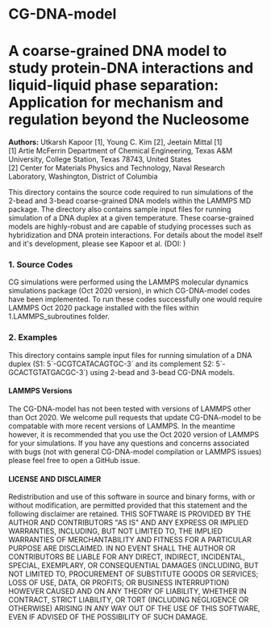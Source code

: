 # CG-DNA-model
# A coarse-grained DNA model to study protein-DNA interactions and liquid-liquid phase separation: Application for mechanism and regulation beyond the Nucleosome
**Authors:** Utkarsh Kapoor [1], Young C. Kim [2], Jeetain Mittal [1] <br>
[1] Artie McFerrin Department of Chemical Engineering, Texas A&M University, College Station, Texas 78743, United States <br>
[2] Center for Materials Physics and Technology, Naval Research Laboratory, Washington, District of Columbia


This directory contains the source code required to run simulations of the 2-bead and 3-bead coarse-grained DNA models within the LAMMPS MD package. The directory also contains sample input files for running simulation of a DNA duplex at a given temperature. These coarse-grained models are highly-robust and are capable of studying processes such as hybridization and DNA protein interactions. For details about the model itself and it's development, please see Kapoor et al. (DOI: )

### 1. Source Codes
CG simulations were performed using the LAMMPS molecular dynamics simulations package (Oct 2020 version), in which CG-DNA-model codes have been implemented. To run these codes successfully one would require LAMMPS Oct 2020 package installed with the files within 1.LAMMPS_subroutines folder.

### 2. Examples
This directory contains sample input files for running simulation of a DNA duplex (S1: 5´-GCGTCATACAGTGC-3´ and its complement S2: 5´-GCACTGTATGACGC-3´) using 2-bead and 3-bead CG-DNA models.

#### LAMMPS Versions
The CG-DNA-model has not been tested with versions of LAMMPS other than Oct 2020. We welcome pull requests that update CG-DNA-model to be compatable with more recent versions of LAMMPS. In the meantime however, it is recommended that you use the Oct 2020 version of LAMMPS for your simulations. If you have any questions and concerns associated with bugs (not with general CG-DNA-model compilation or LAMMPS issues) please feel free to open a GitHub issue.

#### LICENSE AND DISCLAIMER
Redistribution and use of this software in source and binary forms, with or without modification, are permitted provided that this statement and the following disclaimer are retained. THIS SOFTWARE IS PROVIDED BY THE AUTHOR AND CONTRIBUTORS "AS IS" AND ANY EXPRESS OR IMPLIED WARRANTIES, INCLUDING, BUT NOT LIMITED TO, THE IMPLIED WARRANTIES OF MERCHANTABILITY AND FITNESS FOR A PARTICULAR PURPOSE ARE DISCLAIMED. IN NO EVENT SHALL THE AUTHOR OR CONTRIBUTORS BE LIABLE FOR ANY DIRECT, INDIRECT, INCIDENTAL, SPECIAL, EXEMPLARY, OR CONSEQUENTIAL DAMAGES (INCLUDING, BUT NOT LIMITED TO, PROCUREMENT OF SUBSTITUTE GOODS OR SERVICES; LOSS OF USE, DATA, OR PROFITS; OR BUSINESS INTERRUPTION) HOWEVER CAUSED AND ON ANY THEORY OF LIABILITY, WHETHER IN CONTRACT, STRICT LIABILITY, OR TORT (INCLUDING NEGLIGENCE OR OTHERWISE) ARISING IN ANY WAY OUT OF THE USE OF THIS SOFTWARE, EVEN IF ADVISED OF THE POSSIBILITY OF SUCH DAMAGE.
